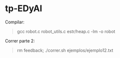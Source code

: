 # tp-EDyAI

Compilar:

>  gcc robot.c robot_utils.c estr/heap.c -lm -o robot

Correr parte 2:

> rm feedback; ./correr.sh ejemplos/ejemplo12.txt